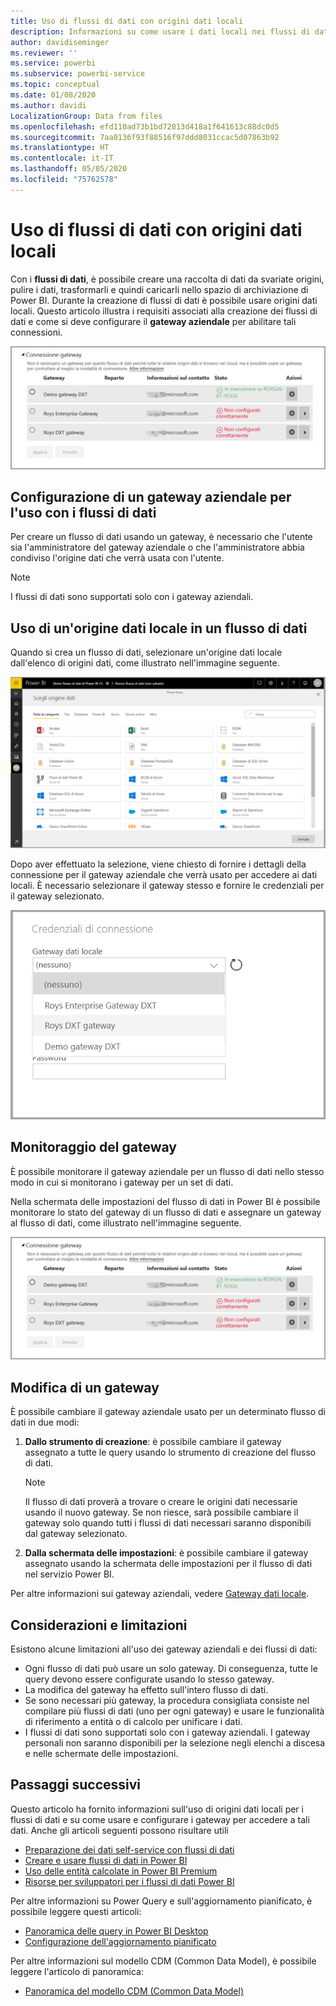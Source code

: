 ```yaml
---
title: Uso di flussi di dati con origini dati locali
description: Informazioni su come usare i dati locali nei flussi di dati
author: davidiseminger
ms.reviewer: ''
ms.service: powerbi
ms.subservice: powerbi-service
ms.topic: conceptual
ms.date: 01/08/2020
ms.author: davidi
LocalizationGroup: Data from files
ms.openlocfilehash: efd110ad73b1bd72813d418a1f641613c88dc0d5
ms.sourcegitcommit: 7aa0136f93f88516f97ddd8031ccac5d07863b92
ms.translationtype: HT
ms.contentlocale: it-IT
ms.lasthandoff: 05/05/2020
ms.locfileid: "75762578"
---
```

# <a name="using-dataflows-with-on-premises-data-sources"></a>Uso di flussi di dati con origini dati locali

Con i **flussi di dati**, è possibile creare una raccolta di dati da svariate origini, pulire i dati, trasformarli e quindi caricarli nello spazio di archiviazione di Power BI. Durante la creazione di flussi di dati è possibile usare origini dati locali. Questo articolo illustra i requisiti associati alla creazione dei flussi di dati e come si deve configurare il **gateway aziendale** per abilitare tali connessioni.

![Flussi di dati e i gateway](media/service-dataflows-onpremises-gateways/onpremises-gateways_01.png)

## <a name="configuring-an-enterprise-gateway-for-use-with-dataflows"></a>Configurazione di un gateway aziendale per l'uso con i flussi di dati

Per creare un flusso di dati usando un gateway, è necessario che l'utente sia l'amministratore del gateway aziendale o che l'amministratore abbia condiviso l'origine dati che verrà usata con l'utente. 


> [!NOTE]
> I flussi di dati sono supportati solo con i gateway aziendali.

## <a name="using-an-on-premises-data-source-in-a-dataflow"></a>Uso di un'origine dati locale in un flusso di dati

Quando si crea un flusso di dati, selezionare un'origine dati locale dall'elenco di origini dati, come illustrato nell'immagine seguente.

![Scegliere un'origine dati locale](media/service-dataflows-onpremises-gateways/onpremises-gateways_02a.png)

Dopo aver effettuato la selezione, viene chiesto di fornire i dettagli della connessione per il gateway aziendale che verrà usato per accedere ai dati locali. È necessario selezionare il gateway stesso e fornire le credenziali per il gateway selezionato.

![Fornire i dettagli della connessione](media/service-dataflows-onpremises-gateways/onpremises-gateways_03.png)

## <a name="monitoring-your-gateway"></a>Monitoraggio del gateway

È possibile monitorare il gateway aziendale per un flusso di dati nello stesso modo in cui si monitorano i gateway per un set di dati.

Nella schermata delle impostazioni del flusso di dati in Power BI è possibile monitorare lo stato del gateway di un flusso di dati e assegnare un gateway al flusso di dati, come illustrato nell'immagine seguente.

![Monitoraggio del gateway](media/service-dataflows-onpremises-gateways/onpremises-gateways_01.png)

## <a name="changing-a-gateway"></a>Modifica di un gateway

È possibile cambiare il gateway aziendale usato per un determinato flusso di dati in due modi:

1. **Dallo strumento di creazione**: è possibile cambiare il gateway assegnato a tutte le query usando lo strumento di creazione del flusso di dati.

    > [!NOTE]
    > Il flusso di dati proverà a trovare o creare le origini dati necessarie usando il nuovo gateway. Se non riesce, sarà possibile cambiare il gateway solo quando tutti i flussi di dati necessari saranno disponibili dal gateway selezionato.

2. **Dalla schermata delle impostazioni**: è possibile cambiare il gateway assegnato usando la schermata delle impostazioni per il flusso di dati nel servizio Power BI.

Per altre informazioni sui gateway aziendali, vedere [Gateway dati locale](service-gateway-onprem.md).

## <a name="considerations-and-limitations"></a>Considerazioni e limitazioni

Esistono alcune limitazioni all'uso dei gateway aziendali e dei flussi di dati:

* Ogni flusso di dati può usare un solo gateway. Di conseguenza, tutte le query devono essere configurate usando lo stesso gateway.
* La modifica del gateway ha effetto sull'intero flusso di dati.
* Se sono necessari più gateway, la procedura consigliata consiste nel compilare più flussi di dati (uno per ogni gateway) e usare le funzionalità di riferimento a entità o di calcolo per unificare i dati.
* I flussi di dati sono supportati solo con i gateway aziendali. I gateway personali non saranno disponibili per la selezione negli elenchi a discesa e nelle schermate delle impostazioni.


## <a name="next-steps"></a>Passaggi successivi

Questo articolo ha fornito informazioni sull'uso di origini dati locali per i flussi di dati e su come usare e configurare i gateway per accedere a tali dati. Anche gli articoli seguenti possono risultare utili

* [Preparazione dei dati self-service con flussi di dati](service-dataflows-overview.md)
* [Creare e usare flussi di dati in Power BI](service-dataflows-create-use.md)
* [Uso delle entità calcolate in Power BI Premium](service-dataflows-computed-entities-premium.md)
* [Risorse per sviluppatori per i flussi di dati Power BI](service-dataflows-developer-resources.md)

Per altre informazioni su Power Query e sull'aggiornamento pianificato, è possibile leggere questi articoli:
* [Panoramica delle query in Power BI Desktop](desktop-query-overview.md)
* [Configurazione dell'aggiornamento pianificato](refresh-scheduled-refresh.md)

Per altre informazioni sul modello CDM (Common Data Model), è possibile leggere l'articolo di panoramica:
* [Panoramica del modello CDM (Common Data Model)](https://docs.microsoft.com/powerapps/common-data-model/overview)

